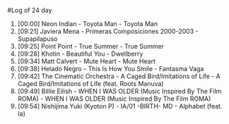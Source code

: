 #Log of 24 day

1. [00:00] Neon Indian - Toyota Man - Toyota Man
1. [09:21] Javiera Mena - Primeras Composiciones 2000-2003 - Supapilapuso
1. [09:25] Point Point - True Summer - True Summer
1. [09:28] Khotin - Beautiful You - Dwellberry
1. [09:34] Matt Calvert - Mute Heart - Mute Heart
1. [09:38] Helado Negro - This Is How You Smile - Fantasma Vaga
1. [09:42] The Cinematic Orchestra - A Caged Bird/Imitations of Life - A Caged Bird/Imitations of Life (feat. Roots Manuva)
1. [09:49] Billie Eilish - WHEN I WAS OLDER (Music Inspired By The Film ROMA) - WHEN I WAS OLDER (Music Inspired By The Film ROMA)
1. [09:54] Nishijima Yuki (Kyoton P) - IA/01 -BIRTH- MD - Alphabet (feat. Ia)
